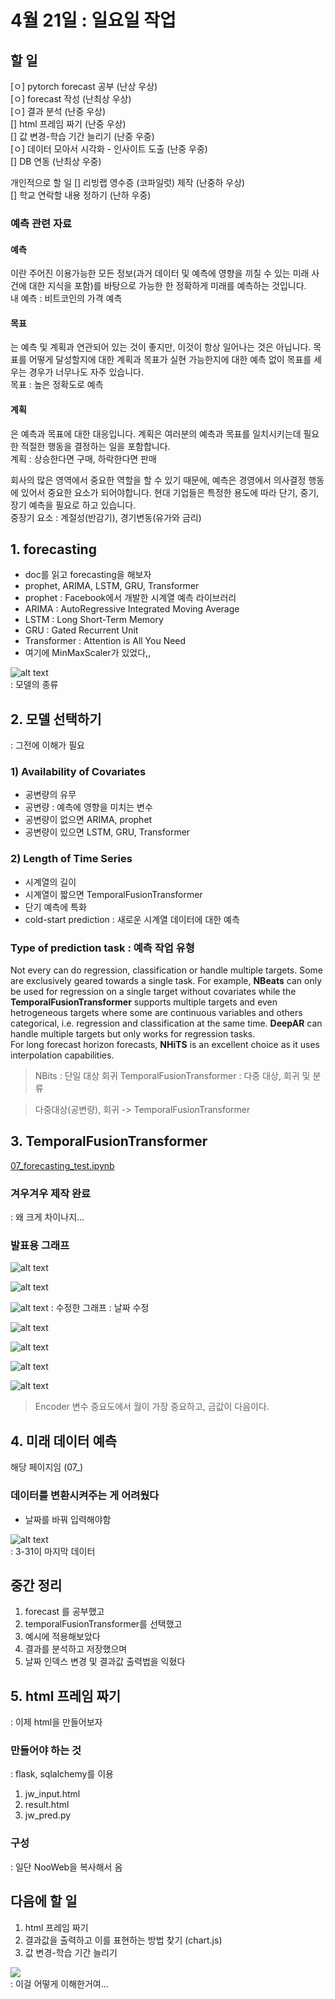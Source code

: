 # 4월 21일 : 일요일 작업

## 할 일

[ㅇ] pytorch forecast 공부 (난상 우상)  
[ㅇ] forecast 작성 (난최상 우상)  
[ㅇ] 결과 분석 (난중 우상)  
[] html 프레임 짜기 (난중 우상)  
[] 값 변경-학습 기간 늘리기 (난중 우중)  
[ㅇ] 데이터 모아서 시각화 - 인사이트 도출 (난중 우중)  
[] DB 연동 (난최상 우중)

개인적으로 할 일
[] 리빙랩 영수증 (코파일럿) 제작 (난중하 우상)  
[] 학교 연락할 내용 정하기 (난하 우중)  

### 예측 관련 자료

#### 예측

이란 주어진 이용가능한 모든 정보(과거 데이터 및 예측에 영향을 끼칠 수 있는 미래 사건에 대한 지식을 포함)를 바탕으로 가능한 한 정확하게 미래를 예측하는 것입니다.  
내 예측 : 비트코인의 가격 예측

#### 목표

는 예측 및 계획과 연관되어 있는 것이 좋지만, 이것이 항상 일어나는 것은 아닙니다. 목표를 어떻게 달성할지에 대한 계획과 목표가 실현 가능한지에 대한 예측 없이 목표를 세우는 경우가 너무나도 자주 있습니다.  
목표 : 높은 정확도로 예측

#### 계획

은 예측과 목표에 대한 대응입니다. 계획은 여러분의 예측과 목표를 일치시키는데 필요한 적절한 행동을 결정하는 일을 포함합니다.  
계획 : 상승한다면 구매, 하락한다면 판매

회사의 많은 영역에서 중요한 역할을 할 수 있기 때문에, 예측은 경영에서 의사결정 행동에 있어서 중요한 요소가 되어야합니다. 현대 기업들은 특정한 용도에 따라 단기, 중기, 장기 예측을 필요로 하고 있습니다.  
중장기 요소 : 계절성(반감기), 경기변동(유가와 금리)

## 1. forecasting

- doc를 읽고 forecasting을 해보자
- prophet, ARIMA, LSTM, GRU, Transformer
- prophet : Facebook에서 개발한 시계열 예측 라이브러리
- ARIMA : AutoRegressive Integrated Moving Average
- LSTM : Long Short-Term Memory
- GRU : Gated Recurrent Unit
- Transformer : Attention is All You Need
- 여기에 MinMaxScaler가 있었다,,

![alt text](image-15.png)  
: 모델의 종류

## 2. 모델 선택하기

: 그전에 이해가 필요

### 1) Availability of Covariates

- 공변량의 유무
- 공변량 : 예측에 영향을 미치는 변수
- 공변량이 없으면 ARIMA, prophet
- 공변량이 있으면 LSTM, GRU, Transformer

### 2) Length of Time Series

- 시계열의 길이
- 시계열이 짧으면 TemporalFusionTransformer
- 단기 예측에 특화
- cold-start prediction : 새로운 시계열 데이터에 대한 예측

### Type of prediction task : 예측 작업 유형

Not every can do regression, classification or handle multiple targets. Some are exclusively geared towards a single task. For example, **NBeats** can only be used for regression on a single target without covariates while the **TemporalFusionTransformer** supports multiple targets and even hetrogeneous targets where some are continuous variables and others categorical, i.e. regression and classification at the same time. **DeepAR** can handle multiple targets but only works for regression tasks.  
For long forecast horizon forecasts, **NHiTS** is an excellent choice as it uses interpolation capabilities.

> NBits : 단일 대상 회귀
> TemporalFusionTransformer : 다중 대상, 회귀 및 분류

> 다중대상(공변량), 회귀 -> TemporalFusionTransformer

## 3. TemporalFusionTransformer

[07_forecasting_test.ipynb](../07_forecasting_test.ipynb)

### 겨우겨우 제작 완료

: 왜 크게 차이나지...

### 발표용 그래프

![alt text](image-7.png)

![alt text](image-2.png)  

![alt text](image-8.png)
: 수정한 그래프 : 날짜 수정


![alt text](image-3.png)

![alt text](image-4.png)

![alt text](image-5.png)

![alt text](image-6.png)

> Encoder 변수 중요도에서 월이 가장 중요하고, 금값이 다음이다.

## 4. 미래 데이터 예측

해당 페이지임 (07_)

### 데이터를 변환시켜주는 게 어려웠다
- 날짜를 바꿔 입력해야함

![alt text](image-9.png)  
: 3-31이 마지막 데이터  

## 중간 정리

1. forecast 를 공부했고
2. temporalFusionTransformer를 선택했고
3. 예시에 적용해보았다
4. 결과를 분석하고 저장했으며
5. 날짜 인덱스 변경 및 결과값 출력법을 익혔다

## 5. html 프레임 짜기
: 이제 html을 만들어보자

### 만들어야 하는 것
: flask, sqlalchemy를 이용
1. jw_input.html
2. result.html
3. jw_pred.py

### 구성
: 일단 NooWeb을 복사해서 옴

## 다음에 할 일

1. html 프레임 짜기
2. 결과값을 출력하고 이를 표현하는 방법 찾기 (chart.js)
3. 값 변경-학습 기간 늘리기


![](image-10.png)  
: 이걸 어떻게 이해한거여... 
